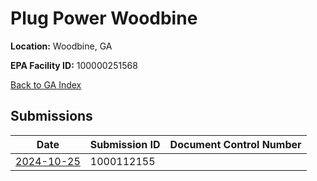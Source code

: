 # Plug Power Woodbine

**Location:** Woodbine, GA

**EPA Facility ID:** 100000251568

[Back to GA Index](../../index.md)

## Submissions

| Date | Submission ID | Document Control Number |
|------|--------------|-------------------------|
| [2024-10-25](submissions/1000112155.md) | 1000112155 |  |
